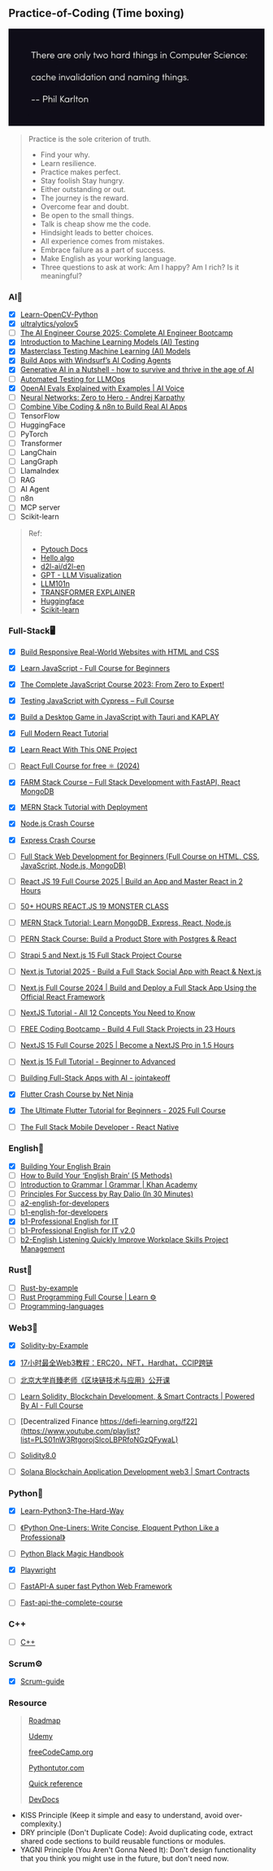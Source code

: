 ## Practice-of-Coding (Time boxing)

![Phil_Karlton](./image/README/Phil%20Karlton.jpg)


> Practice is the sole criterion of truth.
>
> - Find your why.
> - Learn resilience.
> - Practice makes perfect.
> - Stay foolish Stay hungry.
> - Either outstanding or out.
> - The journey is the reward.
> - Overcome fear and doubt.
> - Be open to the small things.
> - Talk is cheap show me the code.
> - Hindsight leads to better choices.
> - All experience comes from mistakes.
> - Embrace failure as a part of success.
> - Make English as your working language.
> - Three questions to ask at work: Am I happy? Am I rich? Is it meaningful?


### AI🤖
- [X] [Learn-OpenCV-Python](https://www.bilibili.com/video/BV16K411W7x9?vd_source=0d0e1622a8f0252f0b3d7fbc911fe6e9)
- [X] [ultralytics/yolov5](https://github.com/ultralytics/yolov5)
- [ ] [The AI Engineer Course 2025: Complete AI Engineer Bootcamp](https://www.bilibili.com/video/BV1LNALeiEp5/?spm_id_from=333.1387.homepage.video_card.click&vd_source=6e8bee86f4b9f15cf78dbd4146208095)
- [X] [Introduction to Machine Learning Models (AI) Testing](https://www.bilibili.com/video/BV1kMSTYsEt3?spm_id_from=333.788.player.switch&vd_source=6e8bee86f4b9f15cf78dbd4146208095&p=2)
- [X] [Masterclass Testing Machine Learning (AI) Models](https://www.bilibili.com/video/BV1SQruYWE8j/?spm_id_from=333.1387.search.video_card.click&vd_source=6e8bee86f4b9f15cf78dbd4146208095)
- [X] [Build Apps with Windsurf’s AI Coding Agents](https://learn.deeplearning.ai/courses/build-apps-with-windsurfs-ai-coding-agents/lesson/ym8if/introduction?utm_source=home&utm_medium=course-landing-page&utm_campaign=summary-cta-button)
- [X] [Generative AI in a Nutshell - how to survive and thrive in the age of AI](https://www.youtube.com/watch?v=2IK3DFHRFfw&t=51s)
- [ ] [Automated Testing for LLMOps](https://www.deeplearning.ai/short-courses/automated-testing-llmops/)
- [X] [OpenAI Evals Explained with Examples | AI Voice](https://www.youtube.com/watch?v=HLEZSo-6aTI)
- [ ] [Neural Networks: Zero to Hero - Andrej Karpathy](https://www.youtube.com/watch?v=VMj-3S1tku0&list=PLAqhIrjkxbuWI23v9cThsA9GvCAUhRvKZ)
- [ ] [Combine Vibe Coding & n8n to Build Real AI Apps](https://www.youtube.com/watch?v=qDtVzumlb8M)
- [ ] TensorFlow
- [ ] HuggingFace
- [ ] PyTorch
- [ ] Transformer
- [ ] LangChain
- [ ] LangGraph
- [ ] LlamaIndex
- [ ] RAG
- [ ] AI Agent
- [ ] n8n
- [ ] MCP server
- [ ] Scikit-learn
      
> Ref:
> - [Pytouch Docs](https://pytorch.org/docs/stable/index.html "https://pytorch.org/docs/stable/index.html")
> - [Hello algo](https://www.hello-algo.com/)
> - [d2l-ai/d2l-en](https://github.com/d2l-ai/d2l-en)
> - [GPT - LLM Visualization](https://bbycroft.net/)
> - [LLM101n](https://github.com/karpathy/LLM101n)
> - [TRANSFORMER EXPLAINER](https://poloclub.github.io/transformer-explainer/)
> - [Huggingface](https://huggingface.co/)
> - [Scikit-learn](https://scikit-learn.org/)

### Full-Stack🖥️
- [X] [Build Responsive Real-World Websites with HTML and CSS](https://www.bilibili.com/video/BV1A34y1e7wL/?spm_id_from=333.999.0.0)
- [X] [Learn JavaScript - Full Course for Beginners](https://www.youtube.com/watch?v=PkZNo7MFNFg&list=PLWKjhJtqVAbleDe3_ZA8h3AO2rXar-q2V)
- [X] [The Complete JavaScript Course 2023: From Zero to Expert!](https://www.bilibili.com/video/BV1vA4y197C7/?spm_id_from=333.999.0.0&vd_source=6e8bee86f4b9f15cf78dbd4146208095)
- [X] [Testing JavaScript with Cypress – Full Course](https://www.youtube.com/watch?v=u8vMu7viCm8)
- [X] [Build a Desktop Game in JavaScript with Tauri and KAPLAY](https://www.youtube.com/watch?v=mbljv1EkrRQ)
- [X] [Full Modern React Tutorial](https://www.youtube.com/playlist?list=PL4cUxeGkcC9gZD-Tvwfod2gaISzfRiP9d)
- [X] [Learn React With This ONE Project](https://www.youtube.com/watch?v=G6D9cBaLViA)
- [ ] [React Full Course for free ⚛️ (2024)](https://www.youtube.com/watch?v=CgkZ7MvWUAA)
- [X] [FARM Stack Course – Full Stack Development with FastAPI, React MongoDB](https://www.youtube.com/watch?v=PWG7NlUDVaA)
- [X] [MERN Stack Tutorial with Deployment](https://www.youtube.com/watch?v=O3BUHwfHf84)
- [X] [Node.js Crash Course](https://www.youtube.com/watch?v=fBNz5xF-Kx4)
- [X] [Express Crash Course](https://www.youtube.com/watch?v=CnH3kAXSrmU&t=628s)
- [ ] [Full Stack Web Development for Beginners (Full Course on HTML, CSS, JavaScript, Node.js, MongoDB)](https://www.youtube.com/watch?v=nu_pCVPKzTk&t=377s)
- [ ] [React JS 19 Full Course 2025 | Build an App and Master React in 2 Hours](https://www.youtube.com/watch?v=dCLhUialKPQ&t=10s)
- [ ] [50+ HOURS REACT.JS 19 MONSTER CLASS](https://www.youtube.com/watch?v=M9O5AjEFzKw)
- [ ] [MERN Stack Tutorial: Learn MongoDB, Express, React, Node.js](https://www.youtube.com/watch?v=Jcs_2jNPgtE)
- [ ] [PERN Stack Course: Build a Product Store with Postgres & React](https://www.youtube.com/watch?v=lx3YJj0nJVk)
- [ ] [Strapi 5 and Next.js 15 Full Stack Project Course](https://www.youtube.com/watch?v=Q-cPtlYG1cY)
- [ ] [Next.js Tutorial 2025 - Build a Full Stack Social App with React & Next.js](https://www.youtube.com/watch?v=vUYopHWOURg)
- [ ] [Next.js Full Course 2024 | Build and Deploy a Full Stack App Using the Official React Framework](https://www.youtube.com/watch?v=wm5gMKuwSYk)
- [ ] [NextJS Tutorial - All 12 Concepts You Need to Know](https://www.youtube.com/watch?v=vwSlYG7hFk0)
- [ ] [FREE Coding Bootcamp - Build 4 Full Stack Projects in 23 Hours](https://www.youtube.com/watch?v=MDZC8VDZnV8)
- [ ] [NextJS 15 Full Course 2025 | Become a NextJS Pro in 1.5 Hours](https://www.youtube.com/watch?v=6jQdZcYY8OY)
- [ ] [Next.js 15 Full Tutorial - Beginner to Advanced](https://www.youtube.com/watch?v=k7o9R6eaSes&t=9870s)
- [ ] [Building Full-Stack Apps with AI - jointakeoff](https://www.bilibili.com/video/BV1uzDLYFEQm/?spm_id_from=333.1387.favlist.content.click&vd_source=6e8bee86f4b9f15cf78dbd4146208095)
- [X] [Flutter Crash Course by Net Ninja](https://www.youtube.com/playlist?list=PL4cUxeGkcC9giLVXCHSQmWqlHc9BLXdVx)
- [X] [The Ultimate Flutter Tutorial for Beginners - 2025 Full Course](https://www.youtube.com/watch?v=3kaGC_DrUnw&t=2s)
- [ ] [The Full Stack Mobile Developer - React Native](https://www.bilibili.com/video/BV1tg4y1K7Lw/?spm_id_from=333.1387.favlist.content.click&vd_source=6e8bee86f4b9f15cf78dbd4146208095)

      

### English🗽

- [X] [Building Your English Brain](https://www.bilibili.com/video/BV1TD4y1q7u9?vd_source=0d0e1622a8f0252f0b3d7fbc911fe6e9)
- [ ] [How to Build Your ‘English Brain’ (5 Methods)](https://www.bilibili.com/video/BV14NANedEh6/?spm_id_from=333.1387.favlist.content.click&vd_source=6e8bee86f4b9f15cf78dbd4146208095)
- [ ] [Introduction to Grammar | Grammar | Khan Academy](https://www.youtube.com/watch?v=O-6q-siuMik&list=PL6CQ7apI_8PjSBN8BxukW5Z76k8lRMQEf)
- [ ] [Principles For Success by Ray Dalio (In 30 Minutes)](https://www.youtube.com/watch?reload=9&v=B9XGUpQZY38&SID=E0E5B3B442C06FC3D68CEB5B7EABD8F7)
- [ ] [a2-english-for-developers](https://www.freecodecamp.org/learn/a2-english-for-developers/)
- [ ] [b1-english-for-developers](https://www.freecodecamp.org/learn/b1-english-for-developers/)
- [X] [b1-Professional English for IT](https://www.bilibili.com/video/BV1984y1b7xK?p=11&vd_source=0d0e1622a8f0252f0b3d7fbc911fe6e9)
- [ ] [b1-Professional English for IT v2.0](https://www.bilibili.com/video/BV15Y4y1o7nF?vd_source=0d0e1622a8f0252f0b3d7fbc911fe6e9)
- [ ] [b2-English Listening Quickly Improve Workplace Skills Project Management](https://www.bilibili.com/video/BV184411M7Kr/?share_source=copy_web&vd_source=0d0e1622a8f0252f0b3d7fbc911fe6e9)

### Rust🦀

- [ ] [Rust-by-example](https://doc.rust-lang.org/rust-by-example/)
- [ ] [Rust Programming Full Course | Learn ⚙️](https://www.youtube.com/watch?v=rQ_J9WH6CGk&t=1304s)
- [ ] [Programming-languages](https://www.coursera.org/learn/programming-languages)

### Web3🫧

- [X] [Solidity-by-Example](https://solidity-by-example.org/mapping/)
- [X] [17小时最全Web3教程：ERC20，NFT，Hardhat，CCIP跨链](https://www.bilibili.com/video/BV1RFsfe5Ek5?vd_source=0d0e1622a8f0252f0b3d7fbc911fe6e9)
- [ ] [北京大学肖臻老师《区块链技术与应用》公开课](https://www.bilibili.com/video/BV1Vt411X7JF?p=2&vd_source=0d0e1622a8f0252f0b3d7fbc911fe6e9)
- [ ] [Learn Solidity, Blockchain Development, & Smart Contracts | Powered By AI - Full Course](https://www.youtube.com/watch?v=umepbfKp5rI)
- [ ] [Decentralized Finance https://defi-learning.org/f22](https://www.youtube.com/playlist?list=PLS01nW3RtgorojSlcoLBPRfoNGzQFywaL)
- [ ] [Solidity8.0](https://www.bilibili.com/video/BV1oZ4y1B7WS?vd_source=0d0e1622a8f0252f0b3d7fbc911fe6e9)
- [ ] [Solana Blockchain Application Development web3 | Smart Contracts](https://www.bilibili.com/video/BV1NJ4m187og/?share_source=copy_web&vd_source=0d0e1622a8f0252f0b3d7fbc911fe6e9)
      

### Python🐍

- [X] [Learn-Python3-The-Hard-Way](https://www.bookstack.cn/read/LearnPython3TheHardWay/spilt.1.learn-py3.md)
- [ ] [《Python One-Liners: Write Concise, Eloquent Python Like a Professional》](https://github.com/MackDing/practice-of-Rhythm/blob/master/Books/Python%E4%B8%80%E8%A1%8C%E6%B5%81%EF%BC%9A%E5%83%8F%E4%B8%93%E5%AE%B6%E4%B8%80%E6%A0%B7%E5%86%99%E4%BB%A3%E7%A0%81.pdf)
- [ ] [Python Black Magic Handbook](https://magic.iswbm.com/)
- [X] [Playwright](https://playwright.dev/docs/intro)
- [ ] [FastAPI-A super fast Python Web Framework](https://www.bilibili.com/video/BV1B14y1i7rP/?spm_id_from=333.337.search-card.all.click&vd_source=6e8bee86f4b9f15cf78dbd4146208095)
- [ ] [Fast-api-the-complete-course](https://www.bilibili.com/video/BV1jS421d7bL/?spm_id_from=333.788.recommend_more_video.3&vd_source=6e8bee86f4b9f15cf78dbd4146208095)


### C++

- [ ] [C++](https://www.youtube.com/watch?v=SfGuIVzE_Os&list=PLlrATfBNZ98dudnM48yfGUldqGD0S4FFb&index=5)
      

### Scrum⚙️

- [X] [Scrum-guide](https://scrumguides.org/scrum-guide.html)


### Resource

> [Roadmap](https://roadmap.sh/)
>
> [Udemy](https://www.udemy.com/)
>
> [freeCodeCamp.org](https://coderadio.freecodecamp.org/)
>
> [Pythontutor.com](https://pythontutor.com/)
>
> [Quick reference](https://quickref.me/)
>
> [DevDocs](https://devdocs.io/)


- KISS Principle (Keep it simple and easy to understand, avoid over-complexity.)
- DRY principle (Don't Duplicate Code): Avoid duplicating code, extract shared code sections to build reusable functions or modules.
- YAGNI Principle (You Aren't Gonna Need It): Don't design functionality that you think you might use in the future, but don't need now.
